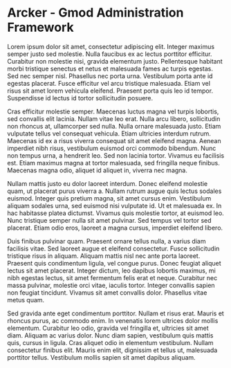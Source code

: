 # Arcker - Gmod Administration Framework

Lorem ipsum dolor sit amet, consectetur adipiscing elit. Integer maximus semper justo sed molestie. Nulla faucibus ex ac lectus porttitor efficitur. Curabitur non molestie nisi, gravida elementum justo. Pellentesque habitant morbi tristique senectus et netus et malesuada fames ac turpis egestas. Sed nec semper nisl. Phasellus nec porta urna. Vestibulum porta ante id egestas placerat. Fusce efficitur vel arcu tristique malesuada. Etiam vel risus sit amet lorem vehicula eleifend. Praesent porta quis leo id tempor. Suspendisse id lectus id tortor sollicitudin posuere.

Cras efficitur molestie semper. Maecenas luctus magna vel turpis lobortis, sed convallis elit lacinia. Nullam vitae leo erat. Nulla arcu libero, sollicitudin non rhoncus at, ullamcorper sed nulla. Nulla ornare malesuada justo. Etiam vulputate tellus vel consequat vehicula. Etiam ultricies interdum rutrum. Maecenas id ex a risus viverra consequat sit amet eleifend magna. Aenean imperdiet nibh risus, vestibulum euismod orci commodo bibendum. Nunc non tempus urna, a hendrerit leo. Sed non lacinia tortor. Vivamus eu facilisis est. Etiam maximus magna at tortor malesuada, sed fringilla neque finibus. Maecenas magna odio, aliquet id aliquet in, viverra nec magna.

Nullam mattis justo eu dolor laoreet interdum. Donec eleifend molestie quam, ut placerat purus viverra a. Nullam rutrum augue quis lectus sodales euismod. Integer quis pretium magna, sit amet cursus enim. Vestibulum aliquam sodales urna, sed euismod nisi vulputate id. Ut et malesuada ex. In hac habitasse platea dictumst. Vivamus quis molestie tortor, at euismod leo. Nunc tristique semper nulla sit amet pulvinar. Sed tempus vel tortor sed placerat. Etiam odio eros, laoreet a magna cursus, imperdiet eleifend libero.

Duis finibus pulvinar quam. Praesent ornare tellus nulla, a varius diam facilisis vitae. Sed laoreet augue et eleifend consectetur. Fusce sollicitudin tristique risus in aliquam. Aliquam mattis nisl nec ante porta laoreet. Praesent quis condimentum ligula, vel congue purus. Donec feugiat aliquet lectus sit amet placerat. Integer dictum, leo dapibus lobortis maximus, mi nibh egestas lectus, sit amet fermentum felis erat et neque. Curabitur nec massa pulvinar, molestie orci vitae, iaculis tortor. Integer convallis sapien non feugiat tincidunt. Vivamus sit amet convallis dolor. Phasellus vitae metus quam.

Sed gravida ante eget condimentum porttitor. Nullam et risus erat. Mauris et rhoncus purus, ac commodo enim. In venenatis lorem ultrices dolor mollis elementum. Curabitur leo odio, gravida vel fringilla et, ultricies sit amet diam. Aliquam ac varius dolor. Nunc diam sapien, vestibulum quis mattis quis, cursus in ligula. Cras aliquet odio in elementum vestibulum. Nullam consectetur finibus elit. Mauris enim elit, dignissim et tellus ut, malesuada porttitor tellus. Vestibulum mollis sapien sit amet dapibus aliquam.
